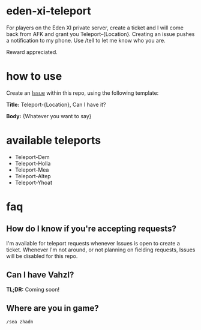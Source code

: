 # eden-xi-teleport
For players on the Eden XI private server, create a ticket and I will come back from AFK and grant you Teleport-{Location}. Creating an issue pushes a notification to my phone. Use /tell to let me know who you are. 

Reward appreciated.

# how to use
Create an [Issue](https://github.com/AndrewDiMola/eden-xi-teleport/issues) within this repo, using the following template:

**Title:** Teleport-{Location}, Can I have it?

**Body:** {Whatever you want to say}

# available teleports
* Teleport-Dem
* Teleport-Holla
* Teleport-Mea
* Teleport-Altep
* Teleport-Yhoat

# faq

## How do I know if you're accepting requests?
I'm available for teleport requests whenever Issues is open to create a ticket. Whenever I'm not around, or not planning on fielding requests, Issues will be disabled for this repo.

## Can I have Vahzl?
**TL;DR:** Coming soon! 

## Where are you in game?
`/sea zhadn` 
